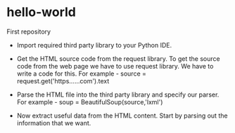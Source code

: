 # hello-world
First repository 

* Import required third party library to your Python 
IDE.  

* Get the HTML source code from the request library.
To get the source code from the web page we have to 
use request library.
We have to write a code for this.
For example - 
     source = request.get('https......com').text

* Parse the HTML file into the third party library 
and specify our parser.
For example - 
         soup = BeautifulSoup(source,'lxml')

* Now extract useful data from the HTML content. Start
by parsing out the information that we want.

 
